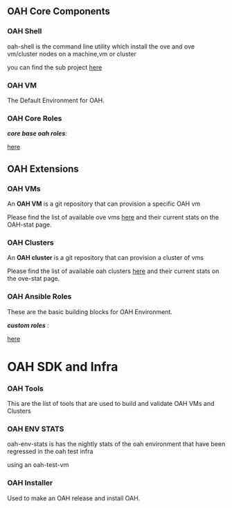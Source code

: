 ## OAH Core Components

### OAH Shell

oah-shell is the command line utility which install the ove and ove vm/cluster nodes on a machine,vm or cluster

you can find the sub project [here](https://github.com/openapphack/oah-shell/wikis/home)

### OAH VM

The Default Environment for OAH. 

### OAH Core Roles
***core base oah roles***: 

[here](https://github.com/openapphack/OAH/wiki/Core-OAH-Roles)




## OAH Extensions


### OAH VMs

An **OAH VM** is a git repository that can provision a specific OAH vm

Please find the list of available ove vms [here](OAH-VM-LIST) and their current stats on the OAH-stat page.

### OAH Clusters

An **OAH cluster** is a git repository that can provision a cluster of vms

Please find the list of available oah clusters [here](OAH-CLUSTERS-LIST) and their current stats on the ove-stat page.


### OAH Ansible Roles

These are the basic building blocks for OAH Environment.

***custom roles*** : 

[here](Custom-OAH-Roles)
 

# OAH SDK and Infra

### OAH Tools

This are the list of tools that are used to build and validate OAH VMs and Clusters
 
### OAH ENV STATS

oah-env-stats is has the nightly stats of the oah environment that have been regressed in the oah test infra

using an oah-test-vm

### OAH Installer

Used to make an OAH release and install OAH.
